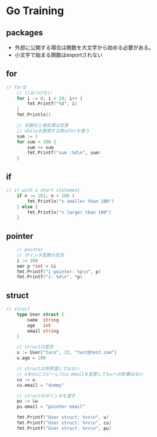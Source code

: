 # Go Training

## packages
- 外部に公開する場合は関数を大文字から始める必要がある。
- 小文字で始まる関数はexportされない

## for

```Go
// for文
	// ()はつけない
	for i := 0; i < 10; i++ {
		fmt.Printf("%d", i)
	}
	fmt.Println()

	// 初期化と後処理は任意
	// whileを表現する際はforを使う
	sum := 1
	for sum < 100 {
		sum += sum
		fmt.Printf("sum :%d\n", sum)
	}
```

## if
```Go
// if with a short statement
	if n := 101; n < 100 {
		fmt.Println("n smaller than 100")
	} else {
		fmt.Println("n larger than 100")
	}
```

## pointer
```Go
	// pointer
	// ポインタ変数の宣言
	i := 100
	var p *int = &i
	fmt.Printf("i pointer: %p\n", p)
	fmt.Printf("i: %d\n", *p)
```

## struct

```Go
// struct
	type User struct {
		name  string
		age   int
		email string
	}

	// structの宣言
	u := User{"taro", 23, "test@test.com"}
	u.age = 100

	// structは参照渡しではない
	// uをcuにコピーしてcu.emailを変更してもuへの影響はない
	cu := u
	cu.email = "dummy"

	// structのポインタを渡す
	pu := &u
	pu.email = "pointer email"

	fmt.Printf("User struct: %+v\n", u)
	fmt.Printf("User struct: %+v\n", cu)
	fmt.Printf("User struct: %+v\n", pu)
```
